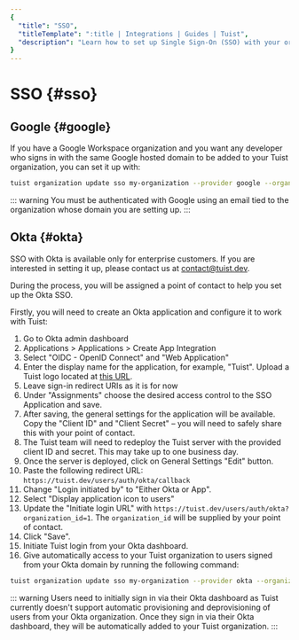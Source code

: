 ```yaml
---
{
  "title": "SSO",
  "titleTemplate": ":title | Integrations | Guides | Tuist",
  "description": "Learn how to set up Single Sign-On (SSO) with your organization."
}
---
```

# SSO {#sso}

## Google {#google}

If you have a Google Workspace organization and you want any developer who signs
in with the same Google hosted domain to be added to your Tuist organization,
you can set it up with:
```bash
tuist organization update sso my-organization --provider google --organization-id my-google-domain.com
```

::: warning You must be authenticated with Google using an email tied to the
organization whose domain you are setting up.
:::

## Okta {#okta}

SSO with Okta is available only for enterprise customers. If you are interested
in setting it up, please contact us at
[contact@tuist.dev](mailto:contact@tuist.dev).

During the process, you will be assigned a point of contact to help you set up
the Okta SSO.

Firstly, you will need to create an Okta application and configure it to work
with Tuist:
1. Go to Okta admin dashboard
2. Applications > Applications > Create App Integration
3. Select "OIDC - OpenID Connect" and "Web Application"
4. Enter the display name for the application, for example, "Tuist". Upload a
   Tuist logo located at [this
   URL](https://tuist.dev/images/tuist_dashboard.png).
5. Leave sign-in redirect URIs as it is for now
6. Under "Assignments" choose the desired access control to the SSO Application
   and save.
7. After saving, the general settings for the application will be available.
   Copy the "Client ID" and "Client Secret" – you will need to safely share this
   with your point of contact.
8. The Tuist team will need to redeploy the Tuist server with the provided
   client ID and secret. This may take up to one business day.
9. Once the server is deployed, click on General Settings "Edit" button.
10. Paste the following redirect URL:
    `https://tuist.dev/users/auth/okta/callback`
13. Change "Login initiated by" to "Either Okta or App".
14. Select "Display application icon to users"
15. Update the "Initiate login URL" with
    `https://tuist.dev/users/auth/okta?organization_id=1`. The `organization_id`
    will be supplied by your point of contact.
16. Click "Save".
17. Initiate Tuist login from your Okta dashboard.
18. Give automatically access to your Tuist organization to users signed from
    your Okta domain by running the following command:
```bash
tuist organization update sso my-organization --provider okta --organization-id my-okta-domain.com
```

::: warning Users need to initially sign in via their Okta dashboard as Tuist
currently doesn't support automatic provisioning and deprovisioning of users
from your Okta organization. Once they sign in via their Okta dashboard, they
will be automatically added to your Tuist organization.
:::
